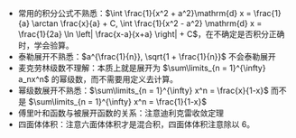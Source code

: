 

- 常用的积分公式不熟悉：$\int \frac{1}{x^2 + a^2}\mathrm{d} x = \frac{1}{a} \arctan \frac{x}{a} + C, \int \frac{1}{x^2 - a^2} \mathrm{d} x = \frac{1}{2a} \ln \left| \frac{x-a}{x+a} \right| + C$，在不确定是否积分正确时，学会验算。
- 泰勒展开不熟悉：$a^{\frac{1}{n}}, \sqrt{1 + \frac{1}{n}}$ 不会泰勒展开
- 麦克劳林级数不理解：本质上就是展开为 $\sum\limits_{n = 1}^{\infty} a_nx^n$ 的幂级数，而不需要用定义去计算。
- 幂级数展开不熟悉：$\sum\limits_{n = 1}^{\infty} x^n = \frac{x}{1-x}$ 而不是 $\sum\limits_{n = 1}^{\infty} x^n = \frac{1}{1-x}$
- 傅里叶和函数与被展开函数的关系：注意迪利克雷收敛定理
- 四面体体积：注意六面体体积才是混合积，四面体体积注意除以 $6$。



